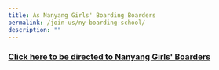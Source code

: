 ```yaml
---
title: As Nanyang Girls' Boarding Boarders
permalink: /join-us/ny-boarding-school/
description: ""
---
```

### [Click here to be directed to Nanyang Girls' Boarders](http://www.nyboarding.edu.sg/)